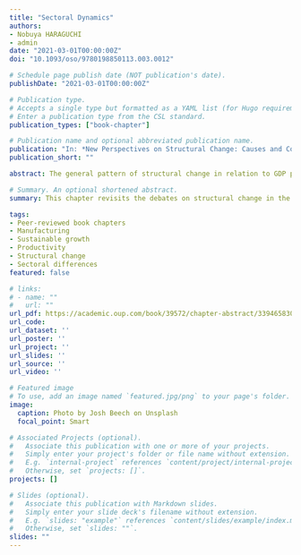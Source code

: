 ```yaml
---
title: "Sectoral Dynamics"
authors:
- Nobuya HARAGUCHI
- admin
date: "2021-03-01T00:00:00Z"
doi: "10.1093/oso/9780198850113.003.0012"

# Schedule page publish date (NOT publication's date).
publishDate: "2021-03-01T00:00:00Z"

# Publication type.
# Accepts a single type but formatted as a YAML list (for Hugo requirements).
# Enter a publication type from the CSL standard.
publication_types: ["book-chapter"]

# Publication name and optional abbreviated publication name.
publication: "In: *New Perspectives on Structural Change: Causes and Consequences of Structural Change in the Global Economy*"
publication_short: ""

abstract: The general pattern of structural change in relation to GDP per capita (using panel data) shows a decline of agriculture and a huge increase in services. Initially the shares of industry and manufacturing in GDP and employment increase, followed by a decline. But there are interesting differences between countries, both in terms of levels and in terms of the timing of the turning point. This chapter revisits the debates on structural change in the tradition of Chenery and his associates. It examines the findings of Chenery in the light of more recent data. By and large it finds that the conclusions of Chenery stand the test of time. Subsequently, the chapter goes on to examine patterns of structural change within manufacturing, and finds important differences between sectors. Some sectors conform to the general U-curve, but other—high-tech—sectors buck the trend. Their shares of employment continue to expand even at higher levels of per capita income.

# Summary. An optional shortened abstract.
summary: This chapter revisits the debates on structural change in the tradition of Chenery and his associates. It examines the findings of Chenery in the light of more recent data. By and large it finds that the conclusions of Chenery stand the test of time. 

tags:
- Peer-reviewed book chapters
- Manufacturing
- Sustainable growth
- Productivity
- Structural change
- Sectoral differences
featured: false

# links:
# - name: ""
#   url: ""
url_pdf: https://academic.oup.com/book/39572/chapter-abstract/339465830?redirectedFrom=fulltext&login=false
url_code: 
url_dataset: ''
url_poster: ''
url_project: ''
url_slides: ''
url_source: ''
url_video: ''

# Featured image
# To use, add an image named `featured.jpg/png` to your page's folder. 
image:
  caption: Photo by Josh Beech on Unsplash
  focal_point: Smart

# Associated Projects (optional).
#   Associate this publication with one or more of your projects.
#   Simply enter your project's folder or file name without extension.
#   E.g. `internal-project` references `content/project/internal-project/index.md`.
#   Otherwise, set `projects: []`.
projects: []

# Slides (optional).
#   Associate this publication with Markdown slides.
#   Simply enter your slide deck's filename without extension.
#   E.g. `slides: "example"` references `content/slides/example/index.md`.
#   Otherwise, set `slides: ""`.
slides: ""
---
```



